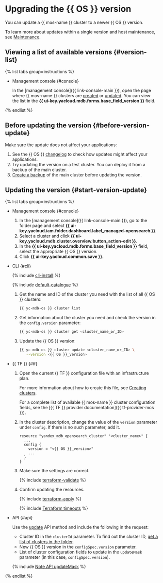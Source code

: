 # Upgrading the {{ OS }} version

You can update a {{ mos-name }} cluster to a newer {{ OS }} version.

To learn more about updates within a single version and host maintenance, see [Maintenance](../concepts/maintenance.md).

## Viewing a list of available versions {#version-list}

{% list tabs group=instructions %}

- Management console {#console}

   In the [management console]({{ link-console-main }}), open the page where {{ mos-name }} clusters are [created](cluster-create.md) or [updated](update.md). You can view the list in the **{{ ui-key.yacloud.mdb.forms.base_field_version }}** field.

{% endlist %}

## Before updating the version {#before-version-update}

Make sure the update does not affect your applications:

1. See the {{ OS }} [changelog](https://opensearch.org/docs/latest/version-history/) to check how updates might affect your applications.
1. Try updating the version on a test cluster. You can deploy it from a backup of the main cluster.
1. [Create a backup](cluster-backups.md) of the main cluster before updating the version.

## Updating the version {#start-version-update}

{% list tabs group=instructions %}

- Management console {#console}

   1. In the [management console]({{ link-console-main }}), go to the folder page and select **{{ ui-key.yacloud.iam.folder.dashboard.label_managed-opensearch }}**.
   1. Select a cluster and click **{{ ui-key.yacloud.mdb.cluster.overview.button_action-edit }}**.
   1. In the **{{ ui-key.yacloud.mdb.forms.base_field_version }}** field, select the appropriate {{ OS }} version.
   1. Click **{{ ui-key.yacloud.common.save }}**.

- CLI {#cli}

   {% include [cli-install](../../_includes/cli-install.md) %}

   {% include [default-catalogue](../../_includes/default-catalogue.md) %}

   1. Get the name and ID of the cluster you need with the list of all {{ OS }} clusters:

      ```bash
      {{ yc-mdb-os }} cluster list
      ```

   1. Get information about the cluster you need and check the version in the `config.version` parameter:

      ```bash
      {{ yc-mdb-os }} cluster get <cluster_name_or_ID>
      ```

   1. Update the {{ OS }} version:

      ```bash
      {{ yc-mdb-os }} cluster update <cluster_name_or_ID> \
         --version <{{ OS }}_version>
      ```

- {{ TF }} {#tf}

   1. Open the current {{ TF }} configuration file with an infrastructure plan.

      For more information about how to create this file, see [Creating clusters](cluster-create.md).

      For a complete list of available {{ mos-name }} cluster configuration fields, see the [{{ TF }} provider documentation]({{ tf-provider-mos }}).

   1. In the cluster description, change the value of the `version` parameter under `config`. If there is no such parameter, add it.

      ```hcl
      resource "yandex_mdb_opensearch_cluster" "<cluster_name>" {
        ...
        config {
          version = "<{{ OS }}_version>"
          ...
        }
      }
      ```

   1. Make sure the settings are correct.

      {% include [terraform-validate](../../_includes/mdb/terraform/validate.md) %}

   1. Confirm updating the resources.

      {% include [terraform-apply](../../_includes/mdb/terraform/apply.md) %}

      {% include [Terraform timeouts](../../_includes/mdb/mos/terraform/timeouts.md) %}

- API {#api}

   Use the [update](../api-ref/Cluster/update.md) API method and include the following in the request:

   * Cluster ID in the `clusterId` parameter. To find out the cluster ID, [get a list of clusters in the folder](cluster-list.md#list-clusters).
   * New {{ OS }} version in the `configSpec.version` parameter.
   * List of cluster configuration fields to update in the `updateMask` parameter (in this case, `configSpec.version`).

   {% include [Note API updateMask](../../_includes/note-api-updatemask.md) %}

{% endlist %}
